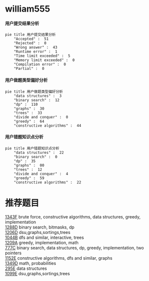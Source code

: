 # william555

<!-- tabs:start -->



#### **用户提交结果分析**

```mermaid
pie title 用户提交结果分析
    "Accepted" :  51
    "Rejected" :  0
    "Wrong answer" :  43
    "Runtime error" :  1
    "Time limit exceeded" :  5
    "Memory limit exceeded" :  0
    "Compilation error" :  0
    "Partial" :  0
```

#### **用户做题类型偏好分析**

```mermaid
pie title 用户做题类型偏好分析
    "data structures" :  3
    "binary search" :  12
    "dp" :  110
    "graphs" :  30
    "trees" :  33
    "divide and conquer" :  0
    "greedy" :  64
    "constructive algorithms" :  44
```
#### **用户错题知识点分析**

```mermaid
pie title 用户错题知识点分析
    "data structures" :  22
    "binary search" :  0
    "dp" :  35
    "graphs" :  00
    "trees" :  12
    "divide and conquer" :  4
    "greedy" :  59
    "constructive algorithms" :  22
```



<!-- tabs:end -->
# 推荐题目
[1343F](https://codeforces.com/contest/1343/problem/F)		brute force,
                        constructive algorithms,
                        data structures,
                        greedy,
                        implementation		  
[1288D](https://codeforces.com/contest/1288/problem/D)		binary search,
                        bitmasks,
                        dp		  
[1206D](https://codeforces.com/contest/1206/problem/D)		dsu,graphs,sortings,trees		  
[1044B](https://codeforces.com/contest/1044/problem/B)		dfs and similar,
                        interactive,
                        trees		  
[1209A](https://codeforces.com/contest/1209/problem/A)		greedy,
                        implementation,
                        math		  
[777C](https://codeforces.com/contest/777/problem/C)		binary search,
                        data structures,
                        dp,
                        greedy,
                        implementation,
                        two pointers		  
[1152E](https://codeforces.com/contest/1152/problem/E)		constructive algorithms,
                        dfs and similar,
                        graphs		  
[1349D](https://codeforces.com/contest/1349/problem/D)		math,
                        probabilities		  
[295E](https://codeforces.com/contest/295/problem/E)		data structures		  
[1099E](https://codeforces.com/contest/1099/problem/E)		dsu,graphs,sortings,trees		  
